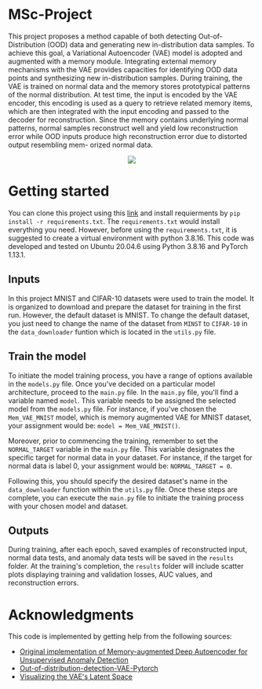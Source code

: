 # MSc-Project

This project proposes a method capable of both detecting Out-of-Distribution (OOD) data
and generating new in-distribution data samples. To achieve this goal, a Variational Autoencoder
(VAE) model is adopted and augmented with a memory module. Integrating external memory
mechanisms with the VAE provides capacities for identifying OOD data points and synthesizing
new in-distribution samples. During training, the VAE is trained on normal data and the memory
stores prototypical patterns of the normal distribution. At test time, the input is encoded by the
VAE encoder, this encoding is used as a query to retrieve related memory items, which are then
integrated with the input encoding and passed to the decoder for reconstruction. Since the memory
contains underlying normal patterns, normal samples reconstruct well and yield low reconstruction
error while OOD inputs produce high reconstruction error due to distorted output resembling mem-
orized normal data.

<div class="row" align="center">
  <div class="column" align="center">
    <img src="https://github.com/FaezehAtaei/MSc-Project/assets/27311166/23dc3f7f-a404-4d93-b464-248760edb5ed"/>
  </div>
</div>


# Getting started

You can clone this project using this [link](https://github.com/FaezehAtaei/MSc-Project.git) and install requierments by ```pip install -r requirements.txt```. The ```requirements.txt``` would install everything you need. However, before using the ```requirements.txt```, it is suggested to create a virtual environment with python 3.8.16. This code was developed and tested on Ubuntu 20.04.6 using Python 3.8.16 and PyTorch 1.13.1.

## Inputs

In this project MNIST and CIFAR-10 datasets were used to train the model. It is organized to download and prepare the dataset for training in the first run. However, the default dataset is MNIST. To change the default dataset, you just need to change the name of the dataset from ```MINST``` to ```CIFAR-10``` in the ```data_downloader``` funtion which is located in the ```utils.py``` file.

## Train the model

To initiate the model training process, you have a range of options available in the ```models.py``` file. Once you've decided on a particular model architecture, proceed to the ```main.py``` file. In the ```main.py``` file, you'll find a variable named ```model```. This variable needs to be assigned the selected model from the ```models.py``` file. For instance, if you've chosen the ```Mem_VAE_MNIST``` model, which is memory augmented VAE for MNIST dataset, your assignment would be: ```model = Mem_VAE_MNIST()```.

Moreover, prior to commencing the training, remember to set the ```NORMAL_TARGET``` variable in the ```main.py``` file. This variable designates the specific target for normal data in your dataset. For instance, if the target for normal data is label 0, your assignment would be: ```NORMAL_TARGET = 0```.

Following this, you should specify the desired dataset's name in the ```data_downloader``` function within the ```utils.py``` file. Once these steps are complete, you can execute the ```main.py``` file to initiate the training process with your chosen model and dataset.

## Outputs

During training, after each epoch, saved examples of reconstructed input, normal data tests, and anomaly data tests will be saved in the ```results``` folder. At the training's completion, the ```results``` folder will include scatter plots displaying training and validation losses, AUC values, and reconstruction errors.

# Acknowledgments
This code is implemented by getting help from the following sources:
- [Original implementation of Memory-augmented Deep Autoencoder for Unsupervised Anomaly Detection](https://github.com/donggong1/memae-anomaly-detection)
- [Out-of-distribution-detection-VAE-Pytorch](https://github.com/is0383kk/Out-of-distribution-detection-VAE-Pytorch)
- [Visualizing the VAE's Latent Space](https://medium.com/@outerrencedl/a-simple-autoencoder-and-latent-space-visualization-with-pytorch-568e4cd2112a)


